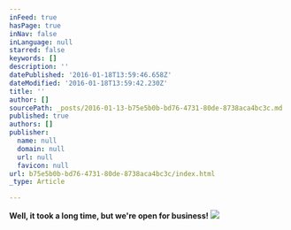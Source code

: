 ```yaml
---
inFeed: true
hasPage: true
inNav: false
inLanguage: null
starred: false
keywords: []
description: ''
datePublished: '2016-01-18T13:59:46.658Z'
dateModified: '2016-01-18T13:59:42.230Z'
title: ''
author: []
sourcePath: _posts/2016-01-13-b75e5b0b-bd76-4731-80de-8738aca4bc3c.md
published: true
authors: []
publisher:
  name: null
  domain: null
  url: null
  favicon: null
url: b75e5b0b-bd76-4731-80de-8738aca4bc3c/index.html
_type: Article

---
```

**Well, it took a long time, but we're open for business!**
![](https://the-grid-user-content.s3-us-west-2.amazonaws.com/a510cebc-ce3c-446f-ab34-1e6272b9243b.jpg)